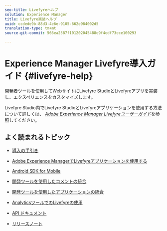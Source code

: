 ```yaml
---
seo-title: Livefyreヘルプ
solution: Experience Manager
title: Livefyre実装ヘルプ
uuid: ccdede9b-88d3-4e6e-9105-662e984002d5
translation-type: tm+mt
source-git-commit: 566ea2587f101202045488e9f4edf73ece100293

---
```



# Experience Manager Livefyre導入ガイド {#livefyre-help}

開発者ツールを使用してWebサイトにLivefyre StudioとLivefyreアプリを実装し、エクスペリエンスをカスタマイズします。

Livefyre Studio内でLivefyre StudioとLivefyreアプリケーションを使用する方法について詳しくは、 [*Adobe Experience Manager Livefyreユーザーガイド*](/help/using/home.md)を参照してください。

## よく読まれるトピック

* [導入の手引き](c-getting-started/c-getting-started.md)

* [Adobe Experience ManagerでLivefyreアプリケーションを使用する](https://helpx.adobe.com/experience-manager/6-4/sites/administering/using/livefyre.html)

* [Android SDK for Mobile](c-mobile-sdks/c-android-sdk.md)

* [開発ツールを使用したコメントの統合](/help/implementation/c-app-integrations/c-comments-integration/c-comments-integration.md)

* [開発ツールを使用したアプリケーションの統合](/help/implementation/c-getting-started/c-implementation-process/c-implementation-process.md)

* [AnalyticsツールでのLivefyreの使用](/help/implementation/livefyre-analytics/livefyre-analytics.md)

* [API ドキュメント](https://api.livefyre.com)

* [リリースノート](/help/using/c-rn/c-rn.md)